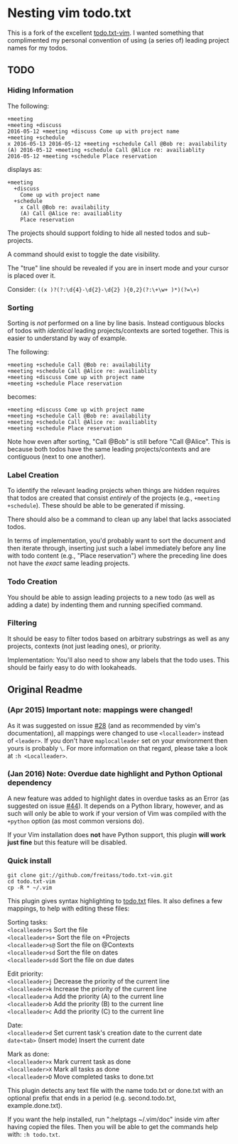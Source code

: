 Nesting vim todo.txt
====================

This is a fork of the excellent
[todo.txt-vim](https://github.com/freitass/todo.txt-vim). I wanted something
that complimented my personal convention of using (a series of) leading project
names for my todos.

TODO
----

### Hiding Information

The following:

    +meeting
    +meeting +discuss
    2016-05-12 +meeting +discuss Come up with project name
    +meeting +schedule
    x 2016-05-13 2016-05-12 +meeting +schedule Call @Bob re: availability
    (A) 2016-05-12 +meeting +schedule Call @Alice re: availiablity
    2016-05-12 +meeting +schedule Place reservation

displays as:

    +meeting
      +discuss
        Come up with project name
      +schedule
        x Call @Bob re: availability
        (A) Call @Alice re: availiablity
        Place reservation

The projects should support folding to hide all nested todos and sub-projects.

A command should exist to toggle the date visibility.

The "true" line should be revealed if you are in insert mode and your cursor is
placed over it.

Consider: `((x )?(?:\d{4}-\d{2}-\d{2} ){0,2}(?:\+\w+ )*)(?=\+)`


### Sorting

Sorting is *not* performed on a line by line basis. Instead contiguous blocks of
todos with *identical* leading projects/contexts are sorted together. This is
easier to understand by way of example. 

The following:

    +meeting +schedule Call @Bob re: availability
    +meeting +schedule Call @Alice re: availiablity
    +meeting +discuss Come up with project name
    +meeting +schedule Place reservation

becomes: 

    +meeting +discuss Come up with project name
    +meeting +schedule Call @Bob re: availability
    +meeting +schedule Call @Alice re: availiablity
    +meeting +schedule Place reservation

Note how even after sorting, "Call @Bob" is still before "Call @Alice". This is
because both todos have the same leading projects/contexts and are contiguous
(next to one another). 


### Label Creation

To identify the relevant leading projects when things are hidden requires that
todos are created that consist *entirely* of the projects (e.g., `+meeting
+schedule`). These should be able to be generated if missing. 

There should also be a command to clean up any label that lacks associated
todos.

In terms of implementation, you'd probably want to sort the document and then
iterate through, inserting just such a label immediately before any line with
todo content (e.g., "Place reservation") where the preceding line does not have
the *exact* same leading projects.


### Todo Creation

You should be able to assign leading projects to a new todo (as well as adding a
date) by indenting them and running specified command.


### Filtering

It should be easy to filter todos based on arbitrary substrings as well as any
projects, contexts (not just leading ones), or priority. 

Implementation: You'll also need to show any labels that the todo uses. This
should be fairly easy to do with lookaheads.


Original Readme
---------------

### (Apr 2015) Important note: mappings were changed!

As it was suggested on issue
[#28](https://github.com/freitass/todo.txt-vim/issues/28) (and as recommended by
vim's documentation), all mappings were changed to use `<localleader>` instead
of `<leader>`. If you don't have `maplocalleader` set on your environment then
yours is probably `\`. For more information on that regard, please take a look
at `:h <Localleader>`.

### (Jan 2016) Note: Overdue date highlight and Python Optional dependency

A new feature was added to highlight dates in overdue tasks as an Error (as
suggested on issue [#44](https://github.com/freitass/todo.txt-vim/issues/44)).
It depends on a Python library, however, and as such will only be able to work
if your version of Vim was compiled with the `+python` option (as most common
versions do).

If your Vim installation does **not** have Python support, this plugin **will
work just fine** but this feature will be disabled.

### Quick install

    git clone git://github.com/freitass/todo.txt-vim.git
    cd todo.txt-vim
    cp -R * ~/.vim


This plugin gives syntax highlighting to [todo.txt](http://todotxt.com/) files.
It also defines a few mappings, to help with editing these files:

Sorting tasks:  
`<localleader>s`   Sort the file  
`<localleader>s+`  Sort the file on +Projects  
`<localleader>s@`  Sort the file on @Contexts  
`<localleader>sd`  Sort the file on dates  
`<localleader>sdd`  Sort the file on due dates  

Edit priority:  
`<localleader>j`   Decrease the priority of the current line  
`<localleader>k`   Increase the priority of the current line  
`<localleader>a`   Add the priority (A) to the current line  
`<localleader>b`   Add the priority (B) to the current line  
`<localleader>c`   Add the priority (C) to the current line  

Date:  
`<localleader>d`   Set current task's creation date to the current date  
`date<tab>`        (Insert mode) Insert the current date  

Mark as done:  
`<localleader>x`   Mark current task as done  
`<localleader>X`   Mark all tasks as done  
`<localleader>D`   Move completed tasks to done.txt  

This plugin detects any text file with the name todo.txt or done.txt with an
optional prefix that ends in a period (e.g. second.todo.txt, example.done.txt).

If you want the help installed, run ":helptags ~/.vim/doc" inside vim after
having copied the files.  Then you will be able to get the commands help with:
`:h todo.txt`.

